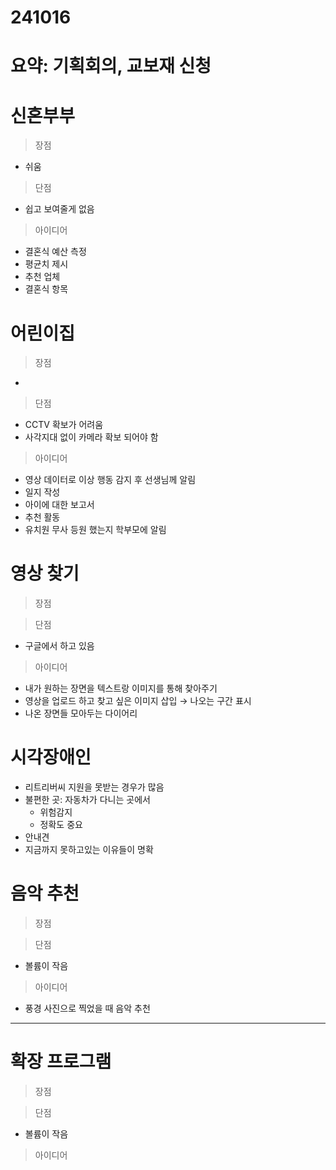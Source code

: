 # 241016

# 요약: 기획회의, 교보재 신청

# 신혼부부

> 장점

- 쉬움

> 단점

- 쉽고 보여줄게 없음

> 아이디어

- 결혼식 예산 측정
- 평균치 제시
- 추천 업체
- 결혼식 항목

# 어린이집

> 장점

-

> 단점

- CCTV 확보가 어려움
- 사각지대 없이 카메라 확보 되어야 함

> 아이디어

- 영상 데이터로 이상 행동 감지 후 선생님께 알림
- 일지 작성
- 아이에 대한 보고서
- 추천 활동
- 유치원 무사 등원 했는지 학부모에 알림

# 영상 찾기

> 장점

> 단점

- 구글에서 하고 있음

> 아이디어

- 내가 원하는 장면을 텍스트랑 이미지를 통해 찾아주기
- 영상을 업로드 하고 찾고 싶은 이미지 삽입 → 나오는 구간 표시
- 나온 장면들 모아두는 다이어리

# 시각장애인

- 리트리버씨 지원을 못받는 경우가 많음
- 불편한 곳: 자동차가 다니는 곳에서
  - 위험감지
  - 정확도 중요
- 안내견
- 지금까지 못하고있는 이유들이 명확

# 음악 추천

> 장점

> 단점

- 볼륨이 작음

> 아이디어

- 풍경 사진으로 찍었을 때 음악 추천

---

# 확장 프로그램

> 장점

> 단점

- 볼륨이 작음

> 아이디어
